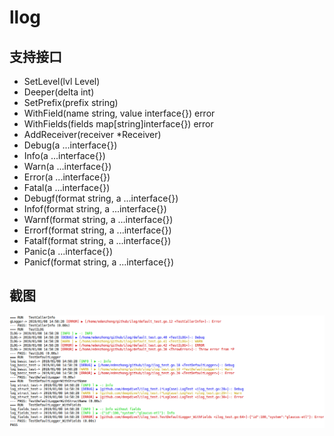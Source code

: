 # llog
## 支持接口
- SetLevel(lvl Level)
- Deeper(delta int)
- SetPrefix(prefix string)
- WithField(name string, value interface{}) error
- WithFields(fields map\[string\]interface{}) error
- AddReceiver(receiver *Receiver)
- Debug(a ...interface{})
- Info(a ...interface{})
- Warn(a ...interface{})
- Error(a ...interface{})
- Fatal(a ...interface{})
- Debugf(format string, a ...interface{})
- Infof(format string, a ...interface{})
- Warnf(format string, a ...interface{})
- Errorf(format string, a ...interface{})
- Fatalf(format string, a ...interface{})
- Panic(a ...interface{})
- Panicf(format string, a ...interface{})

## 截图
![image](./ilog.png)
